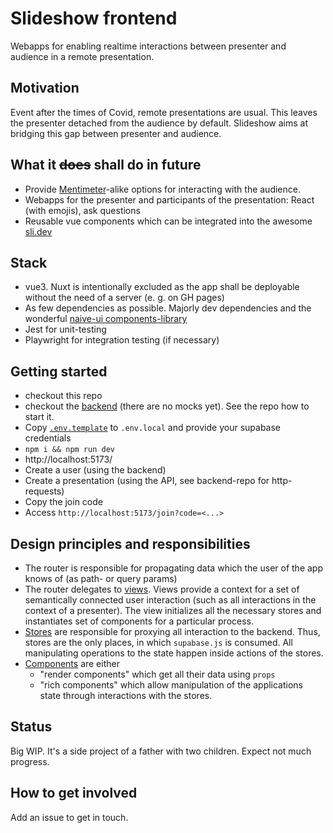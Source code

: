# Slideshow frontend

Webapps for enabling realtime interactions between presenter and audience in a remote presentation.

## Motivation

Event after the times of Covid, remote presentations are usual. This leaves the presenter detached from the audience by
default.
Slideshow aims at bridging this gap between presenter and audience.

## What it ~~does~~ shall do in future

- Provide [Mentimeter](https://www.mentimeter.com/)-alike options for interacting with the audience.
- Webapps for the presenter and participants of the presentation: React (with emojis), ask questions
- Reusable vue components which can be integrated into the awesome [sli.dev](https://sli.dev)

## Stack

- vue3. Nuxt is intentionally excluded as the app shall be deployable without the need of a server (e. g. on GH pages)
- As few dependencies as possible. Majorly dev dependencies and the
  wonderful [naive-ui components-library](https://www.naive-ui.com)
- Jest for unit-testing
- Playwright for integration testing (if necessary)

## Getting started

- checkout this repo
- checkout the [backend](https://github.com/mrsimpson/slideshow-backend) (there are no mocks yet). See the repo how to
  start it.
- Copy [`.env.template`](./.env.template) to `.env.local` and provide your supabase credentials
- `npm i && npm run dev`
- http://localhost:5173/
- Create a user (using the backend)
- Create a presentation (using the API, see backend-repo for http-requests)
- Copy the join code
- Access `http://localhost:5173/join?code=<...>`

## Design principles and responsibilities

- The router is responsible for propagating data which the user of the app knows of (as path- or query params)
- The router delegates to [views](./src/views). Views provide a context for a set of semantically connected user
  interaction (such as all interactions in the context of a presenter). The view initializes all the necessary stores
  and instantiates set of components for a particular process.
- [Stores](./src/stores) are responsible for proxying all interaction to the backend. Thus, stores are the only places,
  in which `supabase.js` is consumed. All manipulating operations to the state happen inside actions of the stores.
- [Components](./src/components) are either
    - "render components" which get all their data using `props`
    - "rich components" which allow manipulation of the applications state through interactions with the stores.

## Status

Big WIP. It's a side project of a father with two children. Expect not much progress.

## How to get involved

Add an issue to get in touch.
